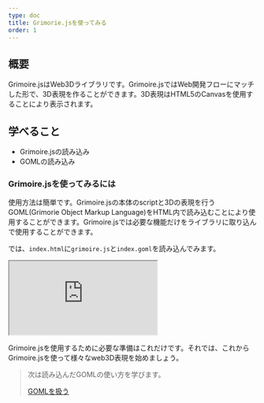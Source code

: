 ```yaml
---
type: doc
title: Grimorie.jsを使ってみる
order: 1
---
```


## 概要

Grimoire.jsはWeb3Dライブラリです。Grimoire.jsではWeb開発フローにマッチした形で、3D表現を作ることができます。3D表現はHTML5のCanvasを使用することにより表示されます。

## 学べること

* Grimoire.jsの読み込み
* GOMLの読み込み

### Grimoire.jsを使ってみるには

使用方法は簡単です。Grimoire.jsの本体のscriptと3Dの表現を行うGOML(Grimorie Object Markup Language)をHTML内で読み込むことにより使用することができます。Grimoire.jsでは必要な機能だけをライブラリに取り込んで使用することができます。

では、`index.html`に`grimoire.js`と`index.goml`を読み込んでみます。

<iframe class="editor" src="https://grimoiregl.github.io/grimoire.gl-example#t01-01"></iframe>

Grimoire.jsを使用するために必要な準備はこれだけです。それでは、これからGrimoire.jsを使って様々なweb3D表現を始めましょう。

> 次は読み込んだGOMLの使い方を学びます。
>
> [GOMLを扱う](/tutorial/02-handle-goml.html)
